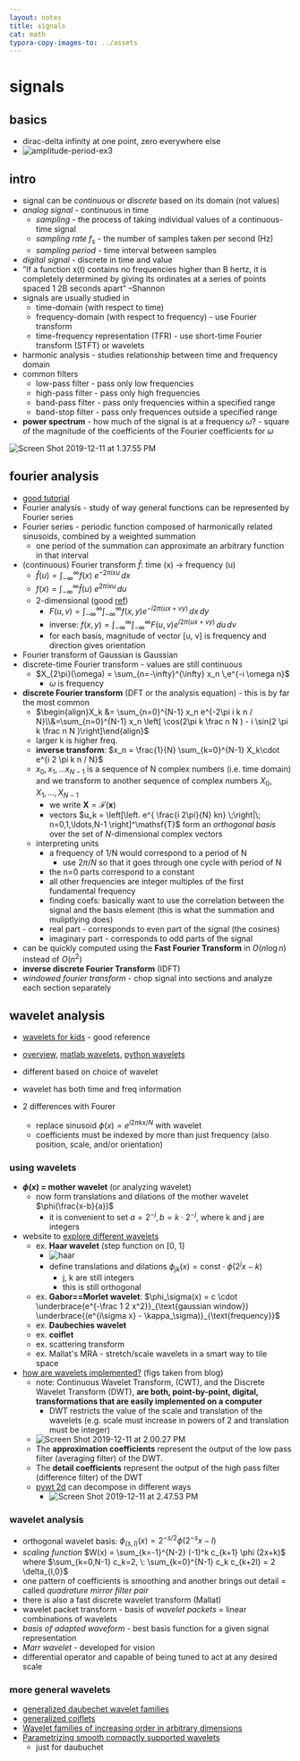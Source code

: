 ```yaml
---
layout: notes
title: signals
cat: math
typora-copy-images-to: ../assets
---
```


#  signals

## basics

- dirac-delta infinity at one point, zero everywhere else
- ![amplitude-period-ex3](../assets/amplitude-period-ex3.svg)

## intro

- signal can be *continuous* or *discrete* based on its domain (not values)
- *analog signal* - continuous in time
  - *sampling* - the process of taking individual values of a continuous-time signal
  - *sampling rate* $f_s$ - the number of samples taken per second (Hz)
  - *sampling period* - time interval between samples
- *digital signal* - discrete in time and value
- ”If a function x(t) contains no frequencies higher than B hertz, it is completely determined by giving its ordinates at a series of points spaced 1 2B seconds apart” –Shannon
- signals are usually studied in
  - time-domain (with respect to time)
  - frequency-domain (with respect to frequency) - use Fourier transform
  - time-frequency representation (TFR) - use short-time Fourier transform (STFT) or wavelets
- harmonic analysis - studies relationship between time and frequency domain
- common filters
  - low-pass filter - pass only low frequencies
  - high-pass filter - pass only high frequencies
  - band-pass filter - pass only frequencies within a specified range
  - band-stop filter - pass only frequences outside a specified range
- **power spectrum** - how much of the signal is at a frequency $\omega$? - square of the magnitude of the coefficients of the Fourier coefficients for $\omega$

![Screen Shot 2019-12-11 at 1.37.55 PM](../assets/transforms.png)

## fourier analysis

- [good tutorial](http://www.thefouriertransform.com/)
- Fourier analysis - study of way general functions can be represented by Fourier series
- Fourier series - periodic function composed of harmonically related sinusoids, combined by a weighted summation
  - one period of the summation can approximate an arbitrary function in that interval
- (continuous) Fourier transform $\hat f$: time (x) -> frequency (u)
    - $\hat{f}(u) = \int_{-\infty}^{\infty} f(x)\ e^{-2\pi i x u}\,dx$
    - $f(x) = \int_{-\infty}^{\infty} \hat f(u)\ e^{2\pi i x u} \,du$
    - 2-dimensional (good [ref](http://www.robots.ox.ac.uk/~az/lectures/ia/lect2.pdf))
        - $F(u, v) = \int_{-\infty}^{\infty} \int_{-\infty}^{\infty} f(x, y) e^{-i 2 \pi (ux + vy)}\,dx\, dy$
        - inverse: $f(x,y) = \int_{-\infty}^{\infty} \int_{-\infty}^{\infty} F(u, v) e^{i 2 \pi (ux + vy)}\,du\, dv$
        - for each basis, magnitude of vector [u, v] is frequency and direction gives orientation
- Fourier transform of Gaussian is Gaussian
- discrete-time Fourier transform - values are still continuous
  - $X_{2\pi}(\omega) = \sum_{n=-\infty}^{\infty} x_n \,e^{-i \omega n}$
    - $\omega$ is frequency
- **discrete Fourier transform**  (DFT or the analysis equation) - this is by far the most common
    - $\begin{align}X_k &= \sum_{n=0}^{N-1} x_n e^{-2\pi i k n / N}\\&=\sum_{n=0}^{N-1} x_n \left[ \cos(2\pi k \frac n N ) - i \sin(2 \pi k \frac n N )\right]\end{align}$
    - larger k is higher freq.
    - **inverse transform**: $x_n = \frac{1}{N} \sum_{k=0}^{N-1} X_k\cdot e^{i 2 \pi k n / N}$
    - $x_0, x_1, ... x_{N-1}$ is a sequence of N complex numbers (i.e. time domain) and we transform to another sequence of complex numbers $X_0, X_1, ..., X_{N-1}$
        - we write $\mathbf X = \mathcal F (\mathbf x)$ 
        - vectors $u_k = \left[\left. e^{ \frac{i 2\pi}{N} kn} \;\right|\; n=0,1,\ldots,N-1 \right]^\mathsf{T}$
          form an *orthogonal basis* over the set of *N*-dimensional complex vectors
    - interpreting units
      - a frequency of 1/N would correspond to a period of N
        - use $2\pi/N$ so that it goes through one cycle with period of N
      - the n=0 parts correspond to a constant
      - all other frequencies are integer multiples of the first fundamental frequency
      - finding coefs: basically want to use the correlation between the signal and the basis element (this is what the summation and muliptlying does)
      - real part - corresponds to even part of the signal (the cosines)
      - imaginary part - corresponds to odd parts of the signal
- can be quickly computed using the **Fast Fourier Transform** in $O(n \log n)$ instead of $O(n^2)$
- **inverse discrete Fourier Transform** (IDFT) 
- *windowed fourier transform* - chop signal into sections and analyze each section separately

## wavelet analysis

- [wavelets for kids](http://www.gtwavelet.bme.gatech.edu/wp/kidsA.pdf) - good reference
- [overview](https://www.eecis.udel.edu/~amer/CISC651/IEEEwavelet.pdf), [matlab wavelets](https://www.mathworks.com/help/wavelet/ug/wavelet-families-additional-discussion.html), [python wavelets](http://wavelets.pybytes.com/)
- different based on choice of wavelet

- wavelet has both time and freq information
- 2 differences with Fourer
  - replace sinusoid $\phi(x) = e^{i 2 \pi k x/N}$ with wavelet
  - coefficients must be indexed by more than just frequency (also position, scale, and/or orientation)

### using wavelets

- **$\phi(x)$ = mother wavelet** (or analyzing wavelet)
  - now form translations and dilations of the mother wavelet $\phi(\frac{x-b}{a})$
    - it is convenient to set $a=2^{-j}, b = k \cdot 2^{-j}$, where k and j are integers
- website to [explore different wavelets](http://wavelets.pybytes.com/)
  - ex. **Haar wavelet** (step function on [0, 1]
    - ![haar](../assets/haar.png)
    - define translations and dilations $\phi_{jk}(x) = \text{const} \cdot \phi(2^j x - k)$
      - j, k are still integers
      - this is still orthogonal
  - ex. **Gabor==Morlet wavelet**: $\phi_\sigma(x) = c \cdot \underbrace{e^{-\frac 1 2 x^2}}_{\text{gaussian window}} \underbrace{(e^{i\sigma x} - \kappa_\sigma)}_{\text{frequency}}$
  - ex. **Daubechies wavelet**
  - ex. **coiflet**
  - ex. scattering transform
  - ex. Mallat's MRA - stretch/scale wavelets in a smart way to tile space
- [how are wavelets implemented?]() (figs taken from blog)
  - note: Continuous Wavelet Transform, (CWT), and the Discrete Wavelet Transform (DWT), **are both, point-by-point, digital, transformations that are easily implemented on a computer**
    - DWT restricts the value of the scale and translation of the wavelets (e.g. scale must increase in powers of 2 and translation must be integer)
  - ![Screen Shot 2019-12-11 at 2.00.27 PM](../assets/wavelet_comp.png)
  - The **approximation coefficients** represent the output of the low pass filter (averaging filter) of the DWT.
  - The **detail coefficients** represent the output of the high pass filter (difference filter) of the DWT
  - [pywt 2d](https://pywavelets.readthedocs.io/en/latest/ref/2d-decompositions-overview.html) can decompose in different ways
    - ![Screen Shot 2019-12-11 at 2.47.53 PM](../assets/wavelet_coefs.png)

### wavelet analysis

- orthogonal wavelet basis: $\phi_{(s,l)} (x) = 2^{-s/2} \phi (2^{-s} x-l)$
- *scaling function* $W(x) = \sum_{k=-1}^{N-2} (-1)^k c_{k+1} \phi (2x+k)$ where $\sum_{k=0,N-1} c_k=2, \: \sum_{k=0}^{N-1} c_k c_{k+2l} = 2 \delta_{l,0}$
- one pattern of coefficients is smoothing and another brings out detail = called *quadrature mirror filter pair*
- there is also a fast discrete wavelet transform (Mallat)
- wavelet packet transform - basis of *wavelet packets* = linear combinations of wavelets
- *basis of adapted waveform* - best basis function for a given signal representation
- *Marr wavelet* - developed for vision
- differential operator and capable of being tuned to act at any desired scale



### more general wavelets

- [generalized daubechet wavelet families](http://bigwww.epfl.ch/publications/vonesch0702.pdf)
- [generalized coiflets](https://pdfs.semanticscholar.org/46e3/4016b8c4b187118e83392242c2165a6db3db.pdf)
- [Wavelet families of increasing order in arbitrary dimensions](https://ieeexplore.ieee.org/abstract/document/826784)
- [Parametrizing smooth compactly supported wavelets](https://www.ams.org/journals/tran/1993-338-02/S0002-9947-1993-1107031-8/)
  - just for daubuchet